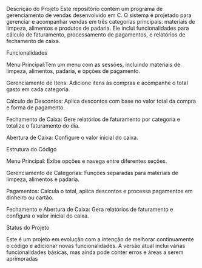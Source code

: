 Descrição do Projeto
Este repositório contém um programa de gerenciamento de vendas desenvolvido em C. O sistema é projetado para gerenciar e acompanhar vendas em três categorias principais: materiais de limpeza, alimentos e produtos de padaria. Ele inclui funcionalidades para cálculo de faturamento, processamento de pagamentos, e relatórios de fechamento de caixa.



Funcionalidades

Menu Principal:Tem um menu com as sessões, incluindo materiais de limpeza, alimentos, padaria, e opções de pagamento.

Gerenciamento de Itens: Adicione itens às compras e acompanhe o total gasto em cada categoria.

Cálculo de Descontos: Aplica descontos com base no valor total da compra e forma de pagamento.

Fechamento de Caixa: Gere relatórios de faturamento por categoria e totalize o faturamento do dia.

Abertura de Caixa: Configure o valor inicial do caixa.



Estrutura do Código

Menu Principal: Exibe opções e navega entre diferentes seções.

Gerenciamento de Categorias: Funções separadas para materiais de limpeza, alimentos e padaria.

Pagamentos: Calcula o total, aplica descontos e processa pagamentos em dinheiro ou cartão.

Fechamento e Abertura de Caixa: Gera relatórios de faturamento e configura o valor inicial do caixa.



Status do Projeto

Este é um projeto em evolução com a intenção de melhorar continuamente o código e adicionar novas funcionalidades. A versão atual inclui várias funcionalidades básicas, mas ainda pode conter erros e áreas a serem aprimoradas
